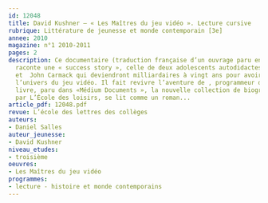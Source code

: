 ```yaml
---
id: 12048
title: David Kushner – « Les Maîtres du jeu vidéo ». Lecture cursive 
rubrique: Littérature de jeunesse et monde contemporain [3e]
annee: 2010
magazine: n°1 2010-2011
pages: 2
description: Ce documentaire (traduction française d’un ouvrage paru en 2003 aux États-Unis)
  raconte une « success story », celle de deux adolescents autodidactes, John Romero
  et  John Carmack qui deviendront milliardaires à vingt ans pour avoir révolutionné
  l’univers du jeu vidéo. Il fait revivre l’aventure de , programmeur de génie. Le
  livre, paru dans «Médium Documents », la nouvelle collection de biographies lancée
  par L’École des loisirs, se lit comme un roman...
article_pdf: 12048.pdf
revue: L’école des lettres des collèges
auteurs:
- Daniel Salles
auteur_jeunesse:
- David Kushner
niveau_etudes:
- troisième
oeuvres:
- Les Maîtres du jeu vidéo
programmes:
- lecture - histoire et monde contemporains
---
```

